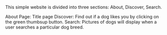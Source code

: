This simple website is divided into three sections: About, Discover, Search.

About Page: Title page
Discover: Find out if a dog likes you by clicking on the green thumbsup button. 
Search: Pictures of dogs will display when a user searches a particular dog breed.
